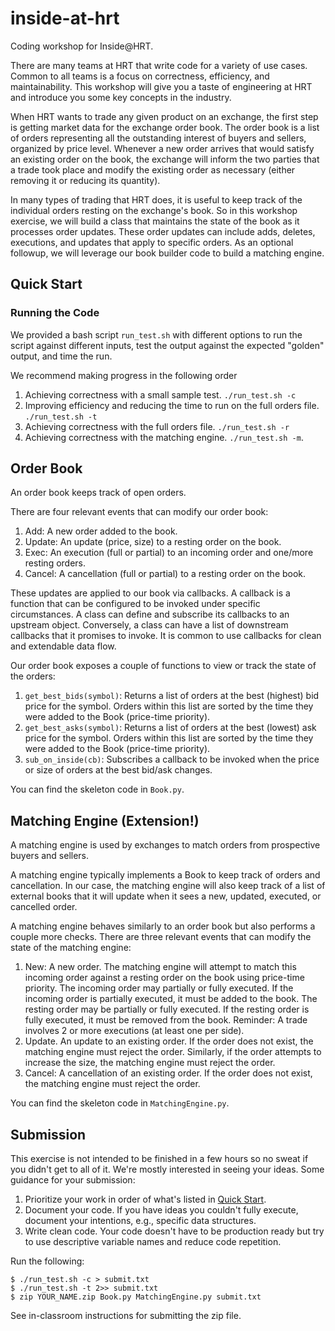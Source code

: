 # inside-at-hrt
Coding workshop for Inside@HRT.

There are many teams at HRT that write code for a variety of use cases. Common to all teams is a focus on correctness, efficiency, and maintainability.
This workshop will give you a taste of engineering at HRT and introduce you some key concepts in the industry.

When HRT wants to trade any given product on an exchange, the first step is getting market data for the exchange order book. The order book is a list of orders representing all the outstanding interest of buyers and sellers, organized by price level. Whenever a new order arrives that would satisfy an existing order on the book, the exchange will inform the two parties that a trade took place and modify the existing order as necessary (either removing it or reducing its quantity).

In many types of trading that HRT does, it is useful to keep track of the individual orders resting on the exchange's book. So in this workshop exercise, we will build a class that maintains the state of the book as it processes order updates. These order updates can include adds, deletes, executions, and updates that apply to specific orders. As an optional followup, we will leverage our book builder code to build a matching engine. 

## Quick Start
### Running the Code
We provided a bash script `run_test.sh` with different options to run the script against different inputs, test the output against the expected "golden" output, and time the run.

We recommend making progress in the following order
1. Achieving correctness with a small sample test. `./run_test.sh -c`
1. Improving efficiency and reducing the time to run on the full orders file. `./run_test.sh -t`
1. Achieving correctness with the full orders file. `./run_test.sh -r`
1. Achieving correctness with the matching engine. `./run_test.sh -m`.

## Order Book
An order book keeps track of open orders. 

There are four relevant events that can modify our order book: 
1. Add: A new order added to the book.
1. Update: An update (price, size) to a resting order on the book.
1. Exec: An execution (full or partial) to an incoming order and one/more resting orders.
1. Cancel: A cancellation (full or partial) to a resting order on the book.

These updates are applied to our book via callbacks. A callback is a function that can be configured to be invoked under specific circumstances.
A class can define and subscribe its callbacks to an upstream object. Conversely, a class can have a list of downstream callbacks that it promises to invoke.
It is common to use callbacks for clean and extendable data flow.

Our order book exposes a couple of functions to view or track the state of the orders:
1. `get_best_bids(symbol)`: Returns a list of orders at the best (highest) bid price for the symbol. Orders within this list are sorted by the time they were added to the Book (price-time priority).
1. `get_best_asks(symbol)`: Returns a list of orders at the best (lowest) ask price for the symbol. Orders within this list are sorted by the time they were added to the Book (price-time priority).
1. `sub_on_inside(cb)`: Subscribes a callback to be invoked when the price or size of orders at the best bid/ask changes.


You can find the skeleton code in `Book.py`. 


## Matching Engine (Extension!)
A matching engine is used by exchanges to match orders from prospective buyers and sellers.

A matching engine typically implements a Book to keep track of orders and cancellation. In our case, the matching engine will also keep track of a list of external books that it will update when it sees a new, updated, executed, or cancelled order.


A matching engine behaves similarly to an order book but also performs a couple more checks.
There are three relevant events that can modify the state of the matching engine:
1. New: A new order. The matching engine will attempt to match this incoming order against a resting order on the book using price-time priority. The incoming order may partially or fully executed. If the incoming order is partially executed, it must be added to the book. The resting order may be partially or fully executed. If the resting order is fully executed, it must be removed from the book. Reminder: A trade involves 2 or more executions (at least one per side). 
2. Update. An update to an existing order. If the order does not exist, the matching engine must reject the order. Similarly, if the order attempts to increase the size, the matching engine must reject the order.
3. Cancel: A cancellation of an existing order. If the order does not exist, the matching engine must reject the order.

You can find the skeleton code in `MatchingEngine.py`. 

## Submission
This exercise is not intended to be finished in a few hours so no sweat if you didn't get to all of it. We're mostly interested in seeing your ideas.
Some guidance for your submission:
1. Prioritize your work in order of what's listed in [Quick Start](#quick-start).
1. Document your code. If you have ideas you couldn't fully execute, document your intentions, e.g., specific data structures.
1. Write clean code. Your code doesn't have to be production ready but try to use descriptive variable names and reduce code repetition.


Run the following:
```
$ ./run_test.sh -c > submit.txt
$ ./run_test.sh -t 2>> submit.txt
$ zip YOUR_NAME.zip Book.py MatchingEngine.py submit.txt
```

See in-classroom instructions for submitting the zip file.
